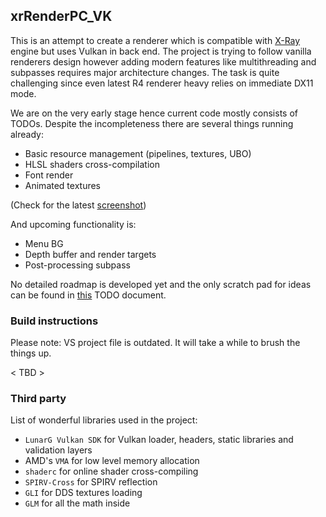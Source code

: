 ## xrRenderPC_VK

This is an attempt to create a renderer which is compatible with [X-Ray](https://github.com/OpenXRay/xray-16) engine but uses Vulkan in back end. The project is trying to follow vanilla renderers design however adding modern features like multithreading and subpasses requires major architecture changes. The task is quite challenging since even latest R4 renderer heavy relies on immediate DX11 mode.

We are on the very early stage hence current code mostly consists of TODOs. Despite the incompleteness there are several things running already:

* Basic resource management (pipelines, textures, UBO)
* HLSL shaders cross-compilation
* Font render
* Animated textures

(Check for the latest [screenshot](docs/screenshot-19-Mar-2019.png))

And upcoming functionality is:

* Menu BG
* Depth buffer and render targets
* Post-processing subpass

No detailed roadmap is developed yet and the only scratch pad for ideas can be found in [this](docs/todo.md) TODO document.

### Build instructions

Please note: VS project file is outdated. It will take a while to brush the things up.

< TBD >

### Third party

List of wonderful libraries used in the project:

* `LunarG Vulkan SDK` for Vulkan loader, headers, static libraries and validation layers
* AMD's ``VMA`` for low level memory allocation
* ``shaderc`` for online shader cross-compiling
* ``SPIRV-Cross`` for SPIRV reflection
* ``GLI`` for DDS textures loading
* ``GLM`` for all the math inside
